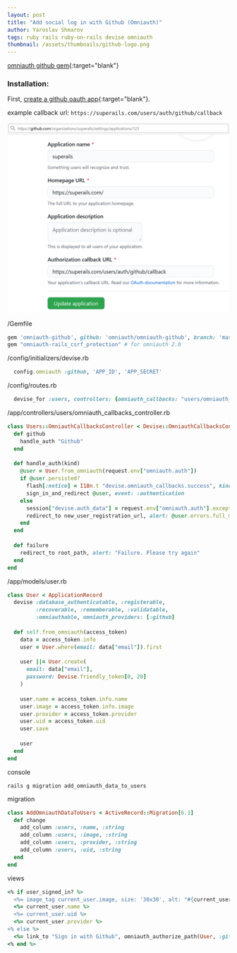 ```yaml
---
layout: post
title: "Add social log in with Github (Omniauth)"
author: Yaroslav Shmarov
tags: ruby rails ruby-on-rails devise omniauth
thumbnail: /assets/thumbnails/github-logo.png
---
```


[omniauth github gem](https://github.com/omniauth/omniauth-github){:target="blank"}

### Installation:

First, [create a github oauth app](https://github.com/settings/applications/new){:target="blank"}.

example callback url: `https://superails.com/users/auth/github/callback`

![creating a github oauth app](/assets/devise-omniauth-github/create-git-app.png)

/Gemfile
```ruby
gem 'omniauth-github', github: 'omniauth/omniauth-github', branch: 'master'
gem "omniauth-rails_csrf_protection" # for omniauth 2.0
```
/config/initializers/devise.rb
```ruby
  config.omniauth :github, 'APP_ID', 'APP_SECRET'
```
/config/routes.rb
```ruby
  devise_for :users, controllers: {omniauth_callbacks: "users/omniauth_callbacks"}
```
/app/controllers/users/omniauth_callbacks_controller.rb
```ruby
class Users::OmniauthCallbacksController < Devise::OmniauthCallbacksController
  def github
    handle_auth "Github"
  end

  def handle_auth(kind)
    @user = User.from_omniauth(request.env["omniauth.auth"])
    if @user.persisted?
      flash[:notice] = I18n.t "devise.omniauth_callbacks.success", kind: kind
      sign_in_and_redirect @user, event: :authentication
    else
      session["devise.auth_data"] = request.env["omniauth.auth"].except(:extra)
      redirect_to new_user_registration_url, alert: @user.errors.full_messages.join("\n")
    end
  end

  def failure
    redirect_to root_path, alert: "Failure. Please try again"
  end
end
```
/app/models/user.rb
```ruby
class User < ApplicationRecord
  devise :database_authenticatable, :registerable,
         :recoverable, :rememberable, :validatable,
         :omniauthable, omniauth_providers: [:github]

  def self.from_omniauth(access_token)
    data = access_token.info
    user = User.where(email: data["email"]).first

    user ||= User.create(
      email: data["email"],
      password: Devise.friendly_token[0, 20]
    )

    user.name = access_token.info.name
    user.image = access_token.info.image
    user.provider = access_token.provider
    user.uid = access_token.uid
    user.save

    user
  end
end
```
console
```
rails g migration add_omniauth_data_to_users
```
migration
```ruby
class AddOmniauthDataToUsers < ActiveRecord::Migration[6.1]
  def change
    add_column :users, :name, :string
    add_column :users, :image, :string
    add_column :users, :provider, :string
    add_column :users, :uid, :string
  end
end
```
views
```ruby
<% if user_signed_in? %>
  <%= image_tag current_user.image, size: '30x30', alt: "#{current_user.email}" if current_user.image? %>
  <%= current_user.name %>
  <%= current_user.uid %>
  <%= current_user.provider %>
<% else %>
  <%= link_to "Sign in with Github", omniauth_authorize_path(User, :github), method: :post, data: { disable_with: "Connecting..." } %>
<% end %>
```